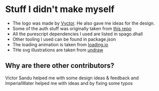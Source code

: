 # Stuff I didn't make myself

- The logo was made by [Vyctor](https://github.com/Vyctor661/). He also gave me ideas for the design.
- Some of the auth stuff was originally taken from [this repo](https://github.com/thomashoneyman/purescript-halogen-realworld/)
- All the purescript dependencies I used are listed in spago.dhall
- Other tooling I used can be found in package.json
- The loading animation is taken from [loading.io](https://loading.io/css/)
- THe svg illustrations are taken from [undraw](https://undraw.co/)

## Why are there other contributors?

Victor Sandu helped me with some design ideas & feedback and ImperialWater helped me with ideas and by fixing some typos

